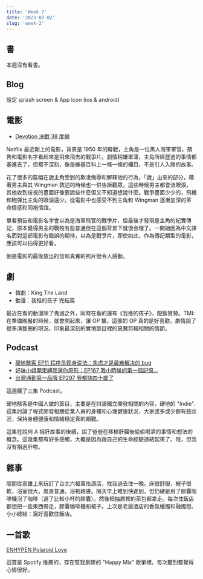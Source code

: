 ```yaml
---
title: 'Week 2'
date: '2023-07-02'
slug: 'week-2'
---
```


## 書

本週沒有看書。

## Blog

設定 splash screen & App icon (ios & android)

## 電影

- [Devotion 決戰 38 度線](https://www.imdb.com/title/tt7693316/)

Netflix 最近剛上的電影，背景是 1950 年的韓戰，主角是一位黑人海軍軍官，預告和電影名字看起來是飛來飛去的戰爭片。劇情稍嫌單薄，主角所經歷過的事情都塞進去了，但都不深刻，像是維基百科上一條一條的欄目，不是引人入勝的故事。

花了很多的篇幅在說主角受到的欺凌侮辱和解釋他的行為，「說」出來的部分，藉著男主與其 Wingman 敘述的時候也一併告訴觀眾，這些時候男主都會流眼淚，其他收到歧視的畫面好像要說些什麼但又不知道想說什麼。戰爭畫面少少的，飛機和砲彈比主角的眼淚還少。從電影中也感受不到主角和 Wingman 逐漸加深的革命情感和同袍情誼。

單看預告和電影名字會以為是海軍飛官的戰爭片，但最後才發現是主角的紀實傳記，原本覺得男主的戰歿有些普通但在這個背景下就很合理了。一開始因為中文譯名而對這部電影有錯誤的期待，以為是戰爭片，即使如此，作為傳記類型的電影，應該可以拍得更好看。

倒是電影的最後放出的信和真實的照片很令人感動。

## 劇

- 韓劇：King The Land
- 動漫：我推的孩子 完結篇

最近在看的動漫除了鬼滅之外，同時在看的還有《我推的孩子》，配飯贊贊。TMI: 在準備晚餐的時候，就會開起來，讓 OP 播，這部的 OP 真的是好喜歡。劇情說了很多演藝圈的現況，印象最深刻的實境節目裡的惡魔剪輯相關的情節。

## Podcast

- [硬地駭客 EP11 程序员现身说法：焦虑才是最难解决的 bug](https://open.spotify.com/episode/0gZyJ8uf11sv1EtraZEuy1?si=93dd805a739e405e&nd=1)
- [好味小姐開束縛我還你原形：EP167 我小時候的第一個記憶…](https://open.spotify.com/episode/2RLs9ZimIL86k9j0HrQRAK?si=0a62a9a11cbc43d7&nd=1)
- [台灣通勤第一品牌 EP297 我都快四十歲了](https://open.spotify.com/episode/7izUKvyixrXZvU8ehSgDWB?si=21848be330dd4dd2&nd=1)

這週聽了三集 Podcast。

硬地駭客是中國人做的節目，主要是在討論獨立開發相關的內容，硬地的 "Indie". 這集討論了程式開發相關從業人員的身體和心理健康狀況，大家或多或少都有些狀況，保持身體健康和情緒穩定真的頗難。

這集在說何 A 捐肝故事的後續，說了爸爸在移植肝臟後偷偷喝酒的事情和想法的概念。這幾集都有好多感觸，大概是因為跟自己的生命經驗連結起來了。哦，但我沒有捐過肝啦。

## 雜事

朋朋從高雄上來玩訂了台北六福萬怡酒店，找我過去住一晚。床很舒服，被子很軟，浴室很大，風景普通，浴袍親膚。隔天早上睡到快遲到，但仍硬是用了膠囊咖啡機泡了咖啡（選了比較小杯的膠囊）。然後把抽屜裡的茶包都拿走。每次住飯店都想把一些東西帶走，膠囊咖啡機和被子。上次是老爺酒店的香氛蠟燭和融燭燈。小小總結：窩好喜歡住飯店。

## 一首歌

[ENHYPEN Polaroid Love](https://www.youtube.com/watch?v=8Jw1_QdRR88)

這首是 Spotify 推薦的，存在幫我創建的 "Happy Mix" 歌單裡。每次聽到都覺得心情很好。

